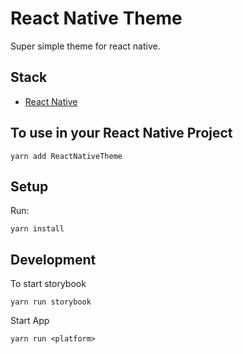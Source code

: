# React Native Theme

Super simple theme for react native.

## Stack

- [React Native](https://facebook.github.io/react-native/)

## To use in your React Native Project

```
yarn add ReactNativeTheme
```

## Setup

Run:

```
yarn install
```

## Development

To start storybook

```
yarn run storybook
```

Start App

```
yarn run <platform>
```
